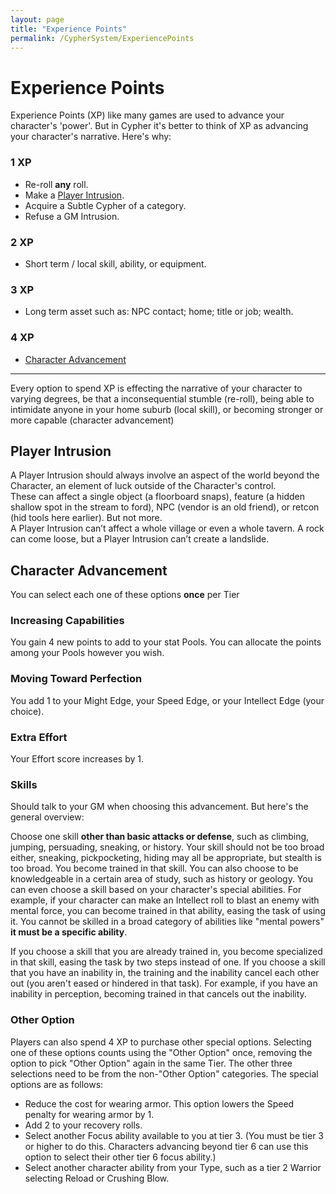 ```yaml
---
layout: page
title: "Experience Points"
permalink: /CypherSystem/ExperiencePoints
---
```


# Experience Points

Experience Points (XP) like many games are used to advance your character's 'power'. But in Cypher it's better to think of XP as advancing your character's narrative. Here's why:

### 1 XP

- Re-roll **any** roll.
- Make a [Player Intrusion](https://nicolii.github.io/CypherSystem/ExperiencePoints#PlayerIntrusion).
- Acquire a Subtle Cypher of a category.
- Refuse a GM Intrusion.

### 2 XP

- Short term / local skill, ability, or equipment.

### 3 XP

- Long term asset such as: NPC contact; home; title or job; wealth.

### 4 XP

- [Character Advancement](https://nicolii.github.io/CypherSystem/ExperiencePoints#CharacterAdvancement)

---

Every option to spend XP is effecting the narrative of your character to varying degrees, be that a inconsequential stumble (re-roll), 
being able to intimidate anyone in your home suburb (local skill), or becoming stronger or more capable (character advancement)

## Player Intrusion

A Player Intrusion should always involve an aspect of the world beyond the Character, an element of luck outside of the Character's control.  
These can affect a single object (a floorboard snaps), feature (a hidden shallow spot in the stream to ford), NPC (vendor is an old friend), or retcon (hid tools here earlier). But not more.  
A Player Intrusion can’t affect a whole village or even a whole tavern. A rock can come loose, but a Player Intrusion can’t create a landslide.

## Character Advancement

You can select each one of these options **once** per Tier

### Increasing Capabilities

You gain 4 new points to add to your stat Pools. You can allocate the points among your Pools however you wish.

### Moving Toward Perfection

You add 1 to your Might Edge, your Speed Edge, or your Intellect Edge (your choice).

### Extra Effort

Your Effort score increases by 1.

### Skills

Should talk to your GM when choosing this advancement. But here's the general overview:

Choose one skill **other than basic attacks or defense**, such as climbing, jumping, persuading, sneaking, or history. Your skill should not be too broad either, sneaking, pickpocketing, hiding may all be appropriate, but stealth is too broad. You become trained in that skill. You can also choose to be knowledgeable in a certain area of study, such as history or geology. You can even choose a skill based on your character's special abilities. For example, if your character can make an Intellect roll to blast an enemy with mental force, you can become trained in that ability, easing the task of using it. You cannot be skilled in a broad category of abilities like "mental powers" **it must be a specific ability**.

If you choose a skill that you are already trained in, you become specialized in that skill, easing the task by two steps instead of one. If you choose a skill that you have an inability in, the training and the inability cancel each other out (you aren't eased or hindered in that task). For example, if you have an inability in perception, becoming trained in that cancels out the inability.

### Other Option

Players can also spend 4 XP to purchase other special options. Selecting one of these options counts using the "Other Option" once, removing the option to pick "Other Option" again in the same Tier. The other three selections need to be from the non-"Other Option" categories. The special options are as follows:

- Reduce the cost for wearing armor. This option lowers the Speed penalty for wearing armor by 1.
- Add 2 to your recovery rolls.
- Select another Focus ability available to you at tier 3. (You must be tier 3 or higher to do this. Characters advancing beyond tier 6 can use this option to select their other tier 6 focus ability.)
- Select another character ability from your Type, such as a tier 2 Warrior selecting Reload or Crushing Blow.

